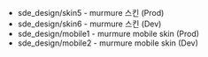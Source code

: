 - sde_design/skin5 - murmure 스킨 (Prod)
- sde_design/skin6 - murmure 스킨 (Dev)
- sde_design/mobile1 - murmure mobile skin (Prod)
- sde_design/mobile2 - murmure mobile skin (Dev)
